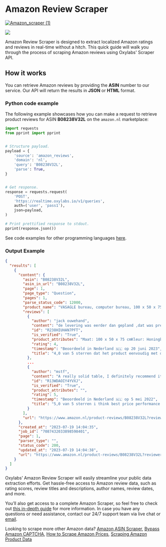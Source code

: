 # Amazon Review Scraper

[![Amazon_scraper (1)](https://user-images.githubusercontent.com/129506779/249700804-abb11a97-9e0d-4f3c-bf2c-72991e8acd74.png)](https://oxylabs.go2cloud.org/aff_c?offer_id=7&aff_id=877&url_id=86) 

[![](https://dcbadge.vercel.app/api/server/eWsVUJrnG5)](https://discord.gg/GbxmdGhZjq)

Amazon Review Scraper is designed to extract localized Amazon ratings
and reviews in real-time without a hitch. This quick guide will walk you
through the process of scraping Amazon reviews using Oxylabs' Scraper
API.

## How it works

You can retrieve Amazon reviews by providing the **ASIN** number to our
service. Our API will return the results in **JSON** or **HTML** format.

### Python code example

The following example showcases how you can make a request to retrieve
product reviews for ASIN **B08238V32L** on the `amazon.nl` marketplace:

```python
import requests
from pprint import pprint


# Structure payload.
payload = {
    'source': 'amazon_reviews',
    'domain': 'nl',
    'query': 'B08238V32L',
    'parse': True,
}


# Get response.
response = requests.request(
    'POST',
    'https://realtime.oxylabs.io/v1/queries',
    auth=('user', 'pass1'),
    json=payload,
)

# Print prettified response to stdout.
pprint(response.json())

```

See code examples for other programming languages
[<u>here</u>](https://developers.oxylabs.io/scraper-apis/e-commerce-scraper-api/amazon/reviews#code-examples).

### Output Example

```json
{
  "results": [
    {
      "content": {
        "asin": "B08238V32L",
        "asin_in_url": "B08238V32L",
        "page": 1,
        "page_type": "Question",
        "pages": 1,
        "parse_status_code": 12000,
        "product_name": "VASAGLE bureau, computer bureau, 100 x 50 x 75 cm, eenvoudige constructie, industriële vormgeving, vintage bruin-zwart LWD41X",
        "reviews": [
          {
            "author": "jack ouwehand",
            "content": "de levering was eerder dan gepland ,dat was prettig.. Het wordt gebruikt als computertafel",
            "id": "R238HIUHAN7PFT",
            "is_verified": "True",
            "product_attributes": "Maat: 100 x 50 x 75 cmKleur: Honingbruin + Zwart",
            "rating": 4,
            "timestamp": "Beoordeeld in Nederland 🇳🇱 op 20 juni 2023",
            "title": "4,0 van 5 sterren dat het product eenvoudig met de gebruiksaanwijzing in elkaar kon worden gezet."
          },
          ...
          {
            "author": "mstf",
            "content": "A really solid table, I definitely recommend it, I bought this table as a result of my long research.",
            "id": "R13WDAOIY4YVXJ",
            "is_verified": "True",
            "product_attributes": "",
            "rating": 5,
            "timestamp": "Beoordeeld in Nederland 🇳🇱 op 5 mei 2022",
            "title": "5,0 van 5 sterren i think best price performance table"
          }
        ],
        "url": "https://www.amazon.nl/product-reviews/B08238V32L?reviewerType=all_reviews&pageNumber=1"
      },
      "created_at": "2023-07-19 14:04:35",
      "job_id": "7087432033898598401",
      "page": 1,
      "parser_type": "",
      "status_code": 200,
      "updated_at": "2023-07-19 14:04:38",
      "url": "https://www.amazon.nl/product-reviews/B08238V32L?reviewerType=all_reviews&pageNumber=1"
    }
  ]
}
```

Oxylabs’ Amazon Review Scraper will easily streamline your public data
extraction efforts. Get hassle-free access to Amazon review data, such
as rating scores, review titles and descriptions, author names, review
dates, and more.

You’ll also get access to a complete Amazon Scraper, so feel free to
check out [<u>this in-depth guide</u>](https://github.com/oxylabs/amazon-scraper) for more
information. In case you have any questions or need assistance, contact
our 24/7 support team via live chat or [<u>email</u>](mailto:support@oxylabs.io).

Looking to scrape more other Amazon data? [Amazon ASIN Scraper](https://github.com/oxylabs/amazon-asin-scraper), [Bypass Amazon CAPTCHA](https://github.com/oxylabs/how-to-bypass-amazon-captcha), [How to Scrape Amazon Prices](https://github.com/oxylabs/how-to-scrape-amazon-prices), [Scraping Amazon Product Data](https://github.com/oxylabs/how-to-scrape-amazon-product-data)
